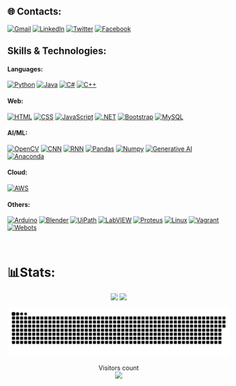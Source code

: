 ## 🌐 Contacts:
[![Gmail](https://img.shields.io/badge/%20-%20Mail-black?color=14171A&labelColor=ef5350&logo=gmail&logoColor=ffffff)](mailto:hame.mahadi@gmail.com?subject=From%20GitHub&body=Hi,%20there.%20Found%20you%20from%20GitHub.)
[![LinkedIn](https://img.shields.io/badge/LinkedIn-%230077B5.svg?logo=linkedin&logoColor=white)](https://linkedin.com/in/hossainalmahdi)
[![Twitter](https://img.shields.io/badge/Twitter-%231DA1F2.svg?logo=Twitter&logoColor=white)](https://twitter.com/hossainalmahdi)
[![Facebook](https://img.shields.io/badge/Facebook-%231877F2.svg?logo=Facebook&logoColor=white)](https://facebook.com/hossainalmahdii)
<br>
<!-- [![Kaggle](https://img.shields.io/badge/Kaggle-%2320BEFF.svg?logo=Kaggle&logoColor=white)](https://www.kaggle.com/hossainalmahdi)
[![LeetCode](https://img.shields.io/badge/LeetCode-%23FFA116.svg?logo=LeetCode&logoColor=white)](https://leetcode.com/hossainalmahdi) -->

## Skills & Technologies:
#### Languages:
[![Python](https://img.shields.io/badge/Python-3776AB?style=for-the-badge&logo=python&logoColor=white)]()
[![Java](https://img.shields.io/badge/Java-007396?style=for-the-badge&logo=java&logoColor=white)]()
[![C#](https://img.shields.io/badge/C%23-239120?style=for-the-badge&logo=c-sharp&logoColor=white)]()
[![C++](https://img.shields.io/badge/C++-00599C?style=for-the-badge&logo=c%2B%2B&logoColor=white)]()
#### Web:
[![HTML](https://img.shields.io/badge/HTML-239120?style=for-the-badge&logo=html5&logoColor=white)]()
[![CSS](https://img.shields.io/badge/CSS-239120?style=for-the-badge&logo=css3&logoColor=white)]()
[![JavaScript](https://img.shields.io/badge/JavaScript-F7DF1E?style=for-the-badge&logo=javascript&logoColor=black)]()
[![.NET](https://img.shields.io/badge/.NET-512BD4?style=for-the-badge&logo=.net&logoColor=white)]()
[![Bootstrap](https://img.shields.io/badge/Bootstrap-563D7C?style=for-the-badge&logo=bootstrap&logoColor=white)]()
[![MySQL](https://img.shields.io/badge/MySQL-4479A1?style=for-the-badge&logo=mysql&logoColor=white)]()
#### AI/ML:
[![OpenCV](https://img.shields.io/badge/OpenCV-5C3EE8?style=for-the-badge&logo=opencv&logoColor=white)]()
[![CNN](https://img.shields.io/badge/CNN-FF6F00?style=for-the-badge&logoColor=white)]()
[![RNN](https://img.shields.io/badge/RNN-FF6F00?style=for-the-badge&logoColor=white)]()
[![Pandas](https://img.shields.io/badge/Pandas-150458?style=for-the-badge&logo=pandas&logoColor=white)]()
[![Numpy](https://img.shields.io/badge/Numpy-013243?style=for-the-badge&logo=numpy&logoColor=white)]()
[![Generative AI](https://img.shields.io/badge/Generative%20AI-FF6F00?style=for-the-badge&logoColor=white)]()
[![Anaconda](https://img.shields.io/badge/Anaconda-44A833?style=for-the-badge&logo=anaconda&logoColor=white)]()
#### Cloud:
[![AWS](https://img.shields.io/badge/AWS-232F3E?style=for-the-badge&logo=amazon-aws&logoColor=white)]()
#### Others:
[![Arduino](https://img.shields.io/badge/Arduino-00979D?style=for-the-badge&logo=arduino&logoColor=white)]()
[![Blender](https://img.shields.io/badge/Blender-F5792A?style=for-the-badge&logo=blender&logoColor=white)]()
[![UiPath](https://img.shields.io/badge/UiPath-005491?style=for-the-badge&logo=uipath&logoColor=white)]()
[![LabVIEW](https://img.shields.io/badge/LabVIEW-FFDB00?style=for-the-badge&logo=labview&logoColor=white)]()
[![Proteus](https://img.shields.io/badge/Proteus-00979D?style=for-the-badge&logoColor=white)]()
[![Linux](https://img.shields.io/badge/Linux-FCC624?style=for-the-badge&logo=linux&logoColor=black)]()
[![Vagrant](https://img.shields.io/badge/Vagrant-1563FF?style=for-the-badge&logo=vagrant&logoColor=white)]()
[![Webots](https://img.shields.io/badge/Webots-222222?style=for-the-badge&logoColor=white)]()
<br><br><br>

# 📊Stats:
<p align=center>
      <img  width=400 src="https://github-readme-streak-stats.herokuapp.com/?user=hossainalmahdi&theme=dark&border=61dafb&hide_border=false&include_all_commits=true&count_private=true" />
      <img  width=400 src="https://github-readme-stats.vercel.app/api?username=hossainalmahdi&show_icons=true&theme=dark&border_color=61dafb&hide_border=false&include_all_commits=true&count_private=true" />
      <!-- <img  width=400 src="https://github-readme-stats.vercel.app/api/top-langs/?username=hossainalmahdi&theme=dark&hide_border=false&include_all_commits=true&count_private=true&layout=compact" /> <br> -->
</p>

![Snake animation](https://raw.githubusercontent.com/hossainalmahdi/hossainalmahdi/output/github-contribution-grid-snake-dark.svg)
<p align="center"> 
  Visitors count<br>
  <img src="https://profile-counter.glitch.me/hossainalmahdi/count.svg" />
</p>
</div>

